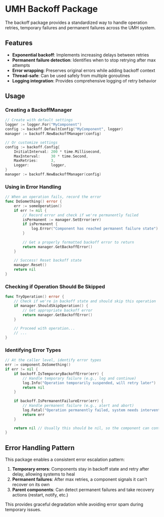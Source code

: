 # UMH Backoff Package

The backoff package provides a standardized way to handle operation retries, temporary failures and permanent failures across the UMH system.

## Features

- **Exponential backoff**: Implements increasing delays between retries
- **Permanent failure detection**: Identifies when to stop retrying after max attempts
- **Error wrapping**: Preserves original errors while adding backoff context
- **Thread-safe**: Can be used safely from multiple goroutines
- **Logging integration**: Provides comprehensive logging of retry behavior

## Usage

### Creating a BackoffManager

```go
// Create with default settings
logger := logger.For("MyComponent")
config := backoff.DefaultConfig("MyComponent", logger)
manager := backoff.NewBackoffManager(config)

// Or customize settings
config := backoff.Config{
    InitialInterval: 200 * time.Millisecond,
    MaxInterval:     30 * time.Second,
    MaxRetries:      3,
    Logger:          logger,
}
manager := backoff.NewBackoffManager(config)
```

### Using in Error Handling

```go
// When an operation fails, record the error
func DoSomething() error {
    err := someOperation()
    if err != nil {
        // Record error and check if we're permanently failed
        isPermanent := manager.SetError(err)
        if isPermanent {
            log.Error("Component has reached permanent failure state")
        }
        
        // Get a properly formatted backoff error to return
        return manager.GetBackoffError()
    }
    
    // Success! Reset backoff state
    manager.Reset()
    return nil
}
```

### Checking if Operation Should Be Skipped

```go
func TryOperation() error {
    // Check if we're in backoff state and should skip this operation
    if manager.ShouldSkipOperation() {
        // Get appropriate backoff error
        return manager.GetBackoffError()
    }
    
    // Proceed with operation...
    // ...
}
```

### Identifying Error Types

```go
// At the caller level, identify error types
err := component.DoSomething()
if err != nil {
    if backoff.IsTemporaryBackoffError(err) {
        // Handle temporary failure (e.g., log and continue)
        log.Info("Operation temporarily suspended, will retry later")
        return nil
    }
    
    if backoff.IsPermanentFailureError(err) {
        // Handle permanent failure (e.g., alert and abort)
        log.Fatal("Operation permanently failed, system needs intervention")
        return err
    }

    return nil // Usually this should be nil, so the component can continue
}
```

## Error Handling Pattern

This package enables a consistent error escalation pattern:

1. **Temporary errors**: Components stay in backoff state and retry after delay, allowing systems to heal
2. **Permanent failures**: After max retries, a component signals it can't recover on its own
3. **Parent components**: Can detect permanent failures and take recovery actions (restart, notify, etc.)

This provides graceful degradation while avoiding error spam during temporary issues. 